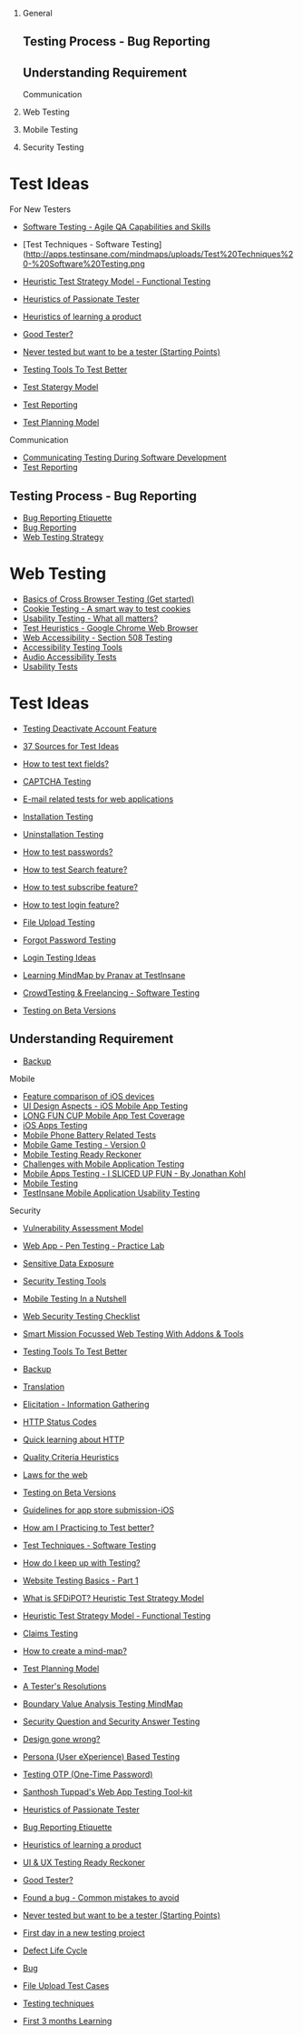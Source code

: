
1. General 
	## Testing Process - Bug Reporting
	## Understanding Requirement
	Communication
	
2. Web Testing
3. Mobile Testing
4. Security Testing
# Test Ideas

For New Testers 
* [Software Testing - Agile QA Capabilities and Skills](http://apps.testinsane.com/mindmaps/uploads/Agile%20QA%20-%20Capabilities%20and%20Skills.png)
* [Test Techniques - Software Testing](http://apps.testinsane.com/mindmaps/uploads/Test%20Techniques%20-%20Software%20Testing.png
* [Heuristic Test Strategy Model - Functional Testing](http://apps.testinsane.com/mindmaps/uploads/FUNCTIONALITY-Heuristic-Test-Strategy-Model.png)
* [Heuristics of Passionate Tester](http://apps.testinsane.com/mindmaps/uploads/Heuristics%20of%20Passionate%20Tester.png)
* [Heuristics of learning a product](http://apps.testinsane.com/mindmaps/uploads/Heuristics%20of%20Learning%20a%20Product.png)
* [Good Tester?](http://apps.testinsane.com/mindmaps/uploads/Good%20Tester.png)
* [Never tested but want to be a tester (Starting Points)](http://apps.testinsane.com/mindmaps/uploads/Never%20tested%20but%20want%20to%20be%20a%20tester.png)
* [Testing Tools To Test Better](http://apps.testinsane.com/mindmaps/uploads/Testing%20tools.png)
* [Test Statergy Model](http://apps.testinsane.com/mindmaps/uploads/Heuristic%20Test%20Strategy%20Model%20-%20Software%20Testing%20MindMap%20v5dot2dot2.png)
* [Test Reporting](http://apps.testinsane.com/mindmaps/uploads/Test%20Reporting.png)

* [Test Planning Model](http://apps.testinsane.com/mindmaps/uploads/TestPlanningModel.png)

Communication
* [Communicating Testing During Software Development](http://apps.testinsane.com/mindmaps/uploads/W5H3-%20Communicating%20Testing%20during%20Software%20Development%20-%20Distributed%20by%20TestInsane.png)
* [Test Reporting](http://apps.testinsane.com/mindmaps/uploads/Test%20Reporting.png)


## Testing Process - Bug Reporting
* [Bug Reporting Etiquette](http://apps.testinsane.com/mindmaps/uploads/Bug%20Reporting%20Etiquette%20.png)
* [Bug Reporting](http://apps.testinsane.com/mindmaps/uploads/Bug%20Reporting%20Mindmap.png)
* [Web Testing Strategy](http://apps.testinsane.com/mindmaps/Uploads/Secret%20ingredients%20for%20Web%20Test%20Design.png)


# Web Testing
* [Basics of Cross Browser Testing (Get started)](http://apps.testinsane.com/mindmaps/uploads/Cross%20Browser%20Compatibility%20Testing%20Basics%20-%20TestInsane%20-%20Santhosh%20Tuppad.png)
* [Cookie Testing - A smart way to test cookies](http://apps.testinsane.com/mindmaps/uploads/Cookie%20Testing%20-%20Web%20and%20Mobile%20-%20Pranav%20KS%20-%20TestInsane%20.png)
* [Usability Testing - What all matters?](http://apps.testinsane.com/mindmaps/uploads/USABILITY%20TESTING%20by%20Santhosh%20Tuppad%20-%20TestInsane.png)
* [Test Heuristics - Google Chrome Web Browser](http://apps.testinsane.com/mindmaps/Uploads/Test%20Heuristics%20Chrome%20Web%20Browser.png)
* [Web Accessibility - Section 508 Testing](http://apps.testinsane.com/mindmaps/Uploads/Section%20508%20Checklist.png)
* [Accessibility Testing Tools](http://apps.testinsane.com/mindmaps/Uploads/Accessibility%20Testing%20Tools.png)
* [Audio Accessibility Tests](http://apps.testinsane.com/mindmaps/Uploads/Audio%20Accessibility.png)
* [Usability Tests](http://apps.testinsane.com/mindmaps/Uploads/Usability%20Tests.png)

# Test Ideas
* [Testing Deactivate Account Feature](http://apps.testinsane.com/mindmaps/uploads/Deactivate%20Account%20Testing.png)
* [37 Sources for Test Ideas](http://apps.testinsane.com/mindmaps/uploads/37%20Source%20for%20Test%20Ideas.png)
* [How to test text fields?](http://apps.testinsane.com/mindmaps/uploads/TestInsane%20-%20Software%20Testing%20-%20How%20to%20Test%20Text%20Fields.png)
* [CAPTCHA Testing](http://apps.testinsane.com/mindmaps/Uploads/CAPTCHA%20Testing.png)
* [E-mail related tests for web applications](http://apps.testinsane.com/mindmaps/Uploads/E-mail%20Testing%20For%20Web%20Applications.png)
* [Installation Testing](http://apps.testinsane.com/mindmaps/Uploads/Installation.png)
* [Uninstallation Testing](http://apps.testinsane.com/mindmaps/Uploads/Un-installation.png)
* [How to test passwords?](http://apps.testinsane.com/mindmaps/Uploads/Passwords.png)
* [How to test Search feature?](http://apps.testinsane.com/mindmaps/Uploads/Search.png)
* [How to test subscribe feature?](http://apps.testinsane.com/mindmaps/Uploads/Subscription.png)
* [How to test login feature?](http://apps.testinsane.com/mindmaps/Uploads/Test%20Ideas%20for%20LOGIN.png)
* [File Upload Testing](http://apps.testinsane.com/mindmaps/uploads/File%20Upload%20Testing.png)
* [Forgot Password Testing](http://apps.testinsane.com/mindmaps/uploads/Forgot%20Password%20Testing.png)
* [Login Testing Ideas](http://apps.testinsane.com/mindmaps/uploads/Login%20Testing%20Ideas%20by%20Darren%20McMillan.png)

* [Learning MindMap by Pranav at TestInsane](http://apps.testinsane.com/mindmaps/uploads/My%20Learning%20in%20first%203%20months%20-%20Pranav%20KS%20-%20TestInsane.png)
* [CrowdTesting & Freelancing - Software Testing](http://apps.testinsane.com/mindmaps/uploads/CrowdTesting%20-%20Freelancing%20-%20Software%20Testing.png)

* [Testing on Beta Versions](http://apps.testinsane.com/mindmaps/uploads/Testing%20on%20Beta%20Versions.png)

## Understanding Requirement


* [Backup](http://apps.testinsane.com/mindmaps/Uploads/Backup.png)

Mobile 
* [Feature comparison of iOS devices](http://apps.testinsane.com/mindmaps/uploads/iPhone%20Series.png)
* [UI Design Aspects - iOS Mobile App Testing](http://apps.testinsane.com/mindmaps/uploads/UI%20Design%20Aspects%20-%20iOS%20.png)
* [LONG FUN CUP Mobile App Test Coverage](http://apps.testinsane.com/mindmaps/Uploads/LONG%20FUN%20CUP.png)
* [iOS Apps Testing](http://apps.testinsane.com/mindmaps/Uploads/iOS%20App%20Testing.png)
* [Mobile Phone Battery Related Tests](http://apps.testinsane.com/mindmaps/Mobile-Phone-Battery-Related-Tests)
* [Mobile Game Testing - Version 0](http://apps.testinsane.com/mindmaps/uploads/Mobile%20Game%20Testing.png)
* [Mobile Testing Ready Reckoner](http://apps.testinsane.com/mindmaps/uploads/Mobile%20Testing%20Ready%20Reckoner.png)
* [Challenges with Mobile Application Testing](http://apps.testinsane.com/mindmaps/uploads/Challenges%20with%20Mobile%20Application.png)
* [Mobile Apps Testing - I SLICED UP FUN - By Jonathan Kohl](http://apps.testinsane.com/mindmaps/uploads/Mobile%20Apps%20Testing%20-%20I%20SLICED%20UP%20FUN.png)
* [Mobile Testing](http://apps.testinsane.com/mindmaps/uploads/html/Mobile%20Testing_files/images/Mobile%20Testing.jpg)
* [TestInsane Mobile Application Usability Testing](http://apps.testinsane.com/mindmaps/uploads/TestInsane%20-%20Mobile%20Application%20Usability%20Testing.png)


Security 
* [Vulnerability Assessment Model](http://apps.testinsane.com/mindmaps/uploads/Vulnerability%20assessment%20model.png)
* [Web App - Pen Testing - Practice Lab](http://apps.testinsane.com/mindmaps/uploads/Web%20App%20-%20Pen%20Testing%20-%20Practice%20Lab.png)
* [Sensitive Data Exposure](http://apps.testinsane.com/mindmaps/Uploads/Sensitive%20Data%20Exposure.png)
* [Security Testing Tools](http://apps.testinsane.com/mindmaps/Uploads/Security%20Testing%20Tools.png)
* [Mobile Testing In a Nutshell](http://apps.testinsane.com/mindmaps/Mobile-Testing-In-a-Nutshell)
* [Web Security Testing Checklist](http://apps.testinsane.com/mindmaps/Web-Security-Testing-Checklist)


* [Smart Mission Focussed Web Testing With Addons & Tools](http://apps.testinsane.com/mindmaps/uploads/Smart%20Mission%20Focussed%20%20Web%20Testing%20With%20Add-ons%20Tools.png)
* [Testing Tools To Test Better](http://apps.testinsane.com/mindmaps/uploads/Testing%20tools.png)


* [Backup](http://apps.testinsane.com/mindmaps/Uploads/Backup.png)
* [Translation](http://apps.testinsane.com/mindmaps/Uploads/Translation.png)
* [Elicitation - Information Gathering](http://apps.testinsane.com/mindmaps/Uploads/Elicitation%20-%20Information%20Gathering.png)


* [HTTP Status Codes](http://apps.testinsane.com/mindmaps/uploads/HTTP-Status-Codes.png)
* [Quick learning about HTTP](http://apps.testinsane.com/mindmaps/Uploads/HTTP%20Hypertext%20Transfer%20Protocol.png)





* [Quality Criteria Heuristics](http://apps.testinsane.com/mindmaps/Uploads/Heuristic%20for%20%20Quality%20Criteria.png)


* [Laws for the web](http://apps.testinsane.com/mindmaps/Uploads/Laws%20for%20The%20Web.png)




* [Testing on Beta Versions](http://apps.testinsane.com/mindmaps/uploads/Testing%20on%20Beta%20Versions.png)
* [Guidelines for app store submission-iOS](http://apps.testinsane.com/mindmaps/uploads/Guidelines%20for%20app%20store%20submission-iOS.png)
* [How am I Practicing to Test better?](http://apps.testinsane.com/mindmaps/uploads/Software%20Testing%20-%20How%20am%20I%20Practicing%20to%20Test%20better.png)
* [Test Techniques - Software Testing](http://apps.testinsane.com/mindmaps/uploads/Test%20Techniques%20-%20Software%20Testing.png)
* [How do I keep up with Testing?](http://apps.testinsane.com/mindmaps/uploads/How%20can%20I%20keep%20up%20with%20Testing.png)
* [Website Testing Basics - Part 1](http://apps.testinsane.com/mindmaps/uploads/Website%20Testing%20Part%201.png)
* [What is SFDiPOT? Heuristic Test Strategy Model](http://apps.testinsane.com/mindmaps/uploads/SFDiPOT-Heuristics-Software-Testing.png)
* [Heuristic Test Strategy Model - Functional Testing](http://apps.testinsane.com/mindmaps/uploads/FUNCTIONALITY-Heuristic-Test-Strategy-Model.png)


* [Claims Testing](http://apps.testinsane.com/mindmaps/uploads/Claims%20Testing.png)
* [How to create a mind-map?](http://apps.testinsane.com/mindmaps/uploads/How%20to%20create%20%20a%20mind%20map.png)

* [Test Planning Model](http://apps.testinsane.com/mindmaps/uploads/TestPlanningModel.png)
* [A Tester's Resolutions](http://apps.testinsane.com/mindmaps/uploads/A%20Testers%20Resolutions.png)

* [Boundary Value Analysis Testing MindMap](http://apps.testinsane.com/mindmaps/uploads/Boundary%20Value%20Analysis%20Testing.png)

* [Security Question and Security Answer Testing](http://apps.testinsane.com/mindmaps/uploads/Security%20Question%20And%20Security%20Answer%20Testing.png)

* [Design gone wrong?](http://apps.testinsane.com/mindmaps/uploads/Design%20gone%20wrong.png)

* [Persona (User eXperience) Based Testing](http://apps.testinsane.com/mindmaps/persona-user-experience-based-testing)
* [Testing OTP (One-Time Password)](http://apps.testinsane.com/mindmaps/uploads/Testing%20OTP%20(One%20Time%20Password).png)
* [Santhosh Tuppad's Web App Testing Tool-kit](http://apps.testinsane.com/mindmaps/uploads/Santhosh%20Tuppads%20%20Web%20App%20Testing%20Tool-kit.png)
* [Heuristics of Passionate Tester](http://apps.testinsane.com/mindmaps/uploads/Heuristics%20of%20Passionate%20Tester.png)
* [Bug Reporting Etiquette](http://apps.testinsane.com/mindmaps/uploads/Bug%20Reporting%20Etiquette%20.png)
* [Heuristics of learning a product](http://apps.testinsane.com/mindmaps/heuristics-of-learning-a-product)
* [UI & UX Testing Ready Reckoner](http://apps.testinsane.com/mindmaps/uploads/UI-UX-Testing-Ready-Reckoner.png)
* [Good Tester?](http://apps.testinsane.com/mindmaps/uploads/Good%20Tester.png)
* [Found a bug - Common mistakes to avoid](http://apps.testinsane.com/mindmaps/uploads/Found%20a%20bug%20-%20Common%20mistakes%20to%20avoid.png)
* [Never tested but want to be a tester (Starting Points)](http://apps.testinsane.com/mindmaps/uploads/Never%20tested%20but%20want%20to%20be%20a%20tester.png)
* [First day in a new testing project](http://apps.testinsane.com/mindmaps/uploads/First%20day%20in%20a%20%20new%20project.png)

* [Defect Life Cycle](https://www.guru99.com/images/1-2015/012715_0802_BugLifeCycl1.png)
* [Bug](http://apps.testinsane.com/mindmaps/uploads/50%20Bugs%20-%20Test%20Ideas%20-%20Software%20Testing%20-%20Test%20Insane.png)
* [File Upload Test Cases](http://apps.testinsane.com/mindmaps/uploads/File%20Upload%20Testing.png)
* [Testing techniques](https://mobilewireless.files.wordpress.com/2008/11/testingtechniques.jpg)
* [First 3 months Learning](http://apps.testinsane.com/mindmaps/uploads/My%20Learning%20in%20first%203%20months%20-%20Pranav%20KS%20-%20TestInsane.png)


